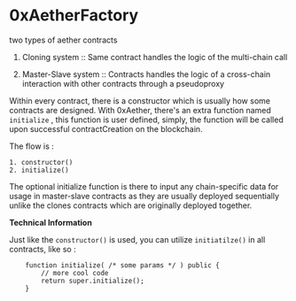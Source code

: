 

# 0xAetherFactory


two types of aether contracts


1.	Cloning system :: Same contract handles the logic of the multi-chain call

2.	Master-Slave system :: Contracts handles the logic of a cross-chain interaction with other contracts through a pseudoproxy 




Within every contract, there is a constructor which is usually how some contracts are designed. With 0xAether, there's an extra function named `initialize` , this function is user defined, simply, the function will be called upon successful contractCreation on the blockchain. 

The flow is :

	1. constructor()
	2. initialize()


The optional initialize function is there to input any chain-specific data for usage in master-slave contracts as they are usually deployed sequentially unlike the clones contracts which are originally deployed together.


**Technical Information**

Just like the `constructor()` is used, you can utilize `initiatilze()` in all contracts, like so :

```sol
	function initialize( /* some params */ ) public {
		// more cool code
		return super.initialize();
	}

```

